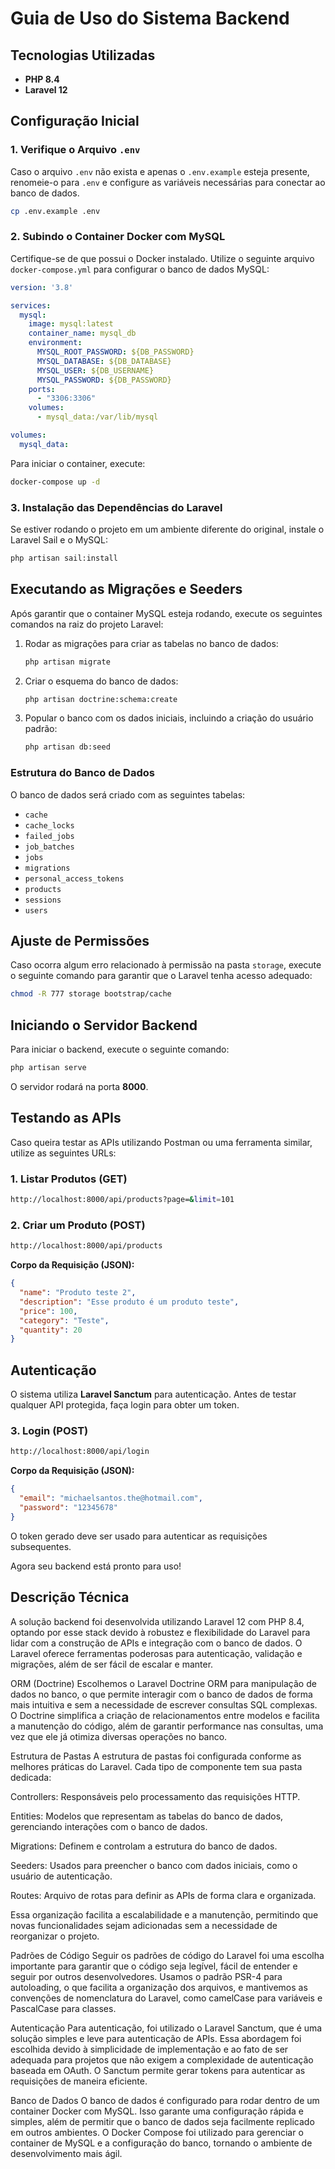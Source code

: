 # Guia de Uso do Sistema Backend

## Tecnologias Utilizadas
- **PHP 8.4**
- **Laravel 12**

## Configuração Inicial

### 1. Verifique o Arquivo `.env`
Caso o arquivo `.env` não exista e apenas o `.env.example` esteja presente, renomeie-o para `.env` e configure as variáveis necessárias para conectar ao banco de dados.

```bash
cp .env.example .env
```

### 2. Subindo o Container Docker com MySQL
Certifique-se de que possui o Docker instalado. Utilize o seguinte arquivo `docker-compose.yml` para configurar o banco de dados MySQL:

```yaml
version: '3.8'

services:
  mysql:
    image: mysql:latest
    container_name: mysql_db
    environment:
      MYSQL_ROOT_PASSWORD: ${DB_PASSWORD}
      MYSQL_DATABASE: ${DB_DATABASE}
      MYSQL_USER: ${DB_USERNAME}
      MYSQL_PASSWORD: ${DB_PASSWORD}
    ports:
      - "3306:3306"
    volumes:
      - mysql_data:/var/lib/mysql

volumes:
  mysql_data:
```

Para iniciar o container, execute:
```bash
docker-compose up -d
```

### 3. Instalação das Dependências do Laravel
Se estiver rodando o projeto em um ambiente diferente do original, instale o Laravel Sail e o MySQL:

```bash
php artisan sail:install
```

## Executando as Migrações e Seeders

Após garantir que o container MySQL esteja rodando, execute os seguintes comandos na raiz do projeto Laravel:

1. Rodar as migrações para criar as tabelas no banco de dados:
   ```bash
   php artisan migrate
   ```

2. Criar o esquema do banco de dados:
   ```bash
   php artisan doctrine:schema:create
   ```

3. Popular o banco com os dados iniciais, incluindo a criação do usuário padrão:
   ```bash
   php artisan db:seed
   ```

### Estrutura do Banco de Dados
O banco de dados será criado com as seguintes tabelas:
- `cache`
- `cache_locks`
- `failed_jobs`
- `job_batches`
- `jobs`
- `migrations`
- `personal_access_tokens`
- `products`
- `sessions`
- `users`

## Ajuste de Permissões
Caso ocorra algum erro relacionado à permissão na pasta `storage`, execute o seguinte comando para garantir que o Laravel tenha acesso adequado:
```bash
chmod -R 777 storage bootstrap/cache
```

## Iniciando o Servidor Backend

Para iniciar o backend, execute o seguinte comando:
```bash
php artisan serve
```
O servidor rodará na porta **8000**.

## Testando as APIs

Caso queira testar as APIs utilizando Postman ou uma ferramenta similar, utilize as seguintes URLs:

### 1. Listar Produtos (GET)
```bash
http://localhost:8000/api/products?page=&limit=101
```

### 2. Criar um Produto (POST)
```bash
http://localhost:8000/api/products
```
**Corpo da Requisição (JSON):**
```json
{
  "name": "Produto teste 2",
  "description": "Esse produto é um produto teste",
  "price": 100,
  "category": "Teste",
  "quantity": 20
}
```

## Autenticação
O sistema utiliza **Laravel Sanctum** para autenticação. Antes de testar qualquer API protegida, faça login para obter um token.

### 3. Login (POST)
```bash
http://localhost:8000/api/login
```
**Corpo da Requisição (JSON):**
```json
{
  "email": "michaelsantos.the@hotmail.com",
  "password": "12345678"
}
```
O token gerado deve ser usado para autenticar as requisições subsequentes.

Agora seu backend está pronto para uso!

## Descrição Técnica

A solução backend foi desenvolvida utilizando Laravel 12 com PHP 8.4, optando por esse stack devido à robustez e flexibilidade do Laravel para lidar com a construção de APIs e integração com o banco de dados. O Laravel oferece ferramentas poderosas para autenticação, validação e migrações, além de ser fácil de escalar e manter.

ORM (Doctrine)
Escolhemos o Laravel Doctrine ORM para manipulação de dados no banco, o que permite interagir com o banco de dados de forma mais intuitiva e sem a necessidade de escrever consultas SQL complexas. O Doctrine simplifica a criação de relacionamentos entre modelos e facilita a manutenção do código, além de garantir performance nas consultas, uma vez que ele já otimiza diversas operações no banco.

Estrutura de Pastas
A estrutura de pastas foi configurada conforme as melhores práticas do Laravel. Cada tipo de componente tem sua pasta dedicada:

Controllers: Responsáveis pelo processamento das requisições HTTP.

Entities: Modelos que representam as tabelas do banco de dados, gerenciando interações com o banco de dados.

Migrations: Definem e controlam a estrutura do banco de dados.

Seeders: Usados para preencher o banco com dados iniciais, como o usuário de autenticação.

Routes: Arquivo de rotas para definir as APIs de forma clara e organizada.

Essa organização facilita a escalabilidade e a manutenção, permitindo que novas funcionalidades sejam adicionadas sem a necessidade de reorganizar o projeto.

Padrões de Código
Seguir os padrões de código do Laravel foi uma escolha importante para garantir que o código seja legível, fácil de entender e seguir por outros desenvolvedores. Usamos o padrão PSR-4 para autoloading, o que facilita a organização dos arquivos, e mantivemos as convenções de nomenclatura do Laravel, como camelCase para variáveis e PascalCase para classes.

Autenticação
Para autenticação, foi utilizado o Laravel Sanctum, que é uma solução simples e leve para autenticação de APIs. Essa abordagem foi escolhida devido à simplicidade de implementação e ao fato de ser adequada para projetos que não exigem a complexidade de autenticação baseada em OAuth. O Sanctum permite gerar tokens para autenticar as requisições de maneira eficiente.

Banco de Dados
O banco de dados é configurado para rodar dentro de um container Docker com MySQL. Isso garante uma configuração rápida e simples, além de permitir que o banco de dados seja facilmente replicado em outros ambientes. O Docker Compose foi utilizado para gerenciar o container de MySQL e a configuração do banco, tornando o ambiente de desenvolvimento mais ágil.



